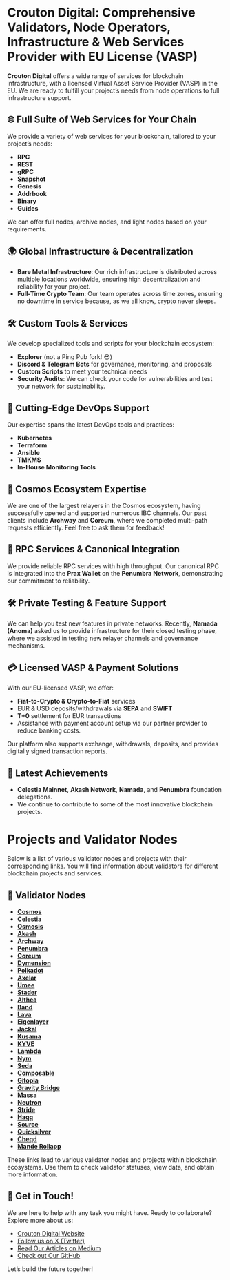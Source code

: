 # Crouton Digital: Comprehensive Validators, Node Operators, Infrastructure & Web Services Provider with EU License (VASP)

**Crouton Digital** offers a wide range of services for blockchain infrastructure, with a licensed Virtual Asset Service Provider (VASP) in the EU. We are ready to fulfill your project’s needs from node operations to full infrastructure support.

## 🌐 Full Suite of Web Services for Your Chain

We provide a variety of web services for your blockchain, tailored to your project’s needs:

- **RPC**
- **REST**
- **gRPC**
- **Snapshot**
- **Genesis**
- **Addrbook**
- **Binary**
- **Guides**

We can offer full nodes, archive nodes, and light nodes based on your requirements.

## 🌍 Global Infrastructure & Decentralization

- **Bare Metal Infrastructure**: Our rich infrastructure is distributed across multiple locations worldwide, ensuring high decentralization and reliability for your project.
- **Full-Time Crypto Team**: Our team operates across time zones, ensuring no downtime in service because, as we all know, crypto never sleeps.

## 🛠 Custom Tools & Services

We develop specialized tools and scripts for your blockchain ecosystem:

- **Explorer** (not a Ping Pub fork! 😎)
- **Discord & Telegram Bots** for governance, monitoring, and proposals
- **Custom Scripts** to meet your technical needs
- **Security Audits**: We can check your code for vulnerabilities and test your network for sustainability.

## 🚀 Cutting-Edge DevOps Support

Our expertise spans the latest DevOps tools and practices:

- **Kubernetes**
- **Terraform**
- **Ansible**
- **TMKMS**
- **In-House Monitoring Tools**

## 🌌 Cosmos Ecosystem Expertise

We are one of the largest relayers in the Cosmos ecosystem, having successfully opened and supported numerous IBC channels. Our past clients include **Archway** and **Coreum**, where we completed multi-path requests efficiently. Feel free to ask them for feedback!

## 📡 RPC Services & Canonical Integration

We provide reliable RPC services with high throughput. Our canonical RPC is integrated into the **Prax Wallet** on the **Penumbra Network**, demonstrating our commitment to reliability.

## 🛠 Private Testing & Feature Support

We can help you test new features in private networks. Recently, **Namada (Anoma)** asked us to provide infrastructure for their closed testing phase, where we assisted in testing new relayer channels and governance mechanisms.

## 💳 Licensed VASP & Payment Solutions

With our EU-licensed VASP, we offer:

- **Fiat-to-Crypto & Crypto-to-Fiat** services
- EUR & USD deposits/withdrawals via **SEPA** and **SWIFT**
- **T+0** settlement for EUR transactions
- Assistance with payment account setup via our partner provider to reduce banking costs.

Our platform also supports exchange, withdrawals, deposits, and provides digitally signed transaction reports.

## 🎯 Latest Achievements

- **Celestia Mainnet**, **Akash Network**, **Namada**, and **Penumbra** foundation delegations.
- We continue to contribute to some of the most innovative blockchain projects.

# Projects and Validator Nodes

Below is a list of various validator nodes and projects with their corresponding links. You will find information about validators for different blockchain projects and services.

## 🌟 Validator Nodes

- **[Cosmos](https://www.mintscan.io/cosmos/validators/cosmosvaloper1nlfrwx5t3mm3cuqqkvjv6jv24m7s2z5utzfe8s)**
- **[Celestia](https://www.mintscan.io/celestia/validators/celestiavaloper1nxdm2vdl9xmmekauu3yfhq49t6vqc5cph2dj3s/?sector=votes)**
- **[Osmosis](https://www.mintscan.io/osmosis/validators/osmovaloper1h6pv6eymyf40w0xjuuacj3vnu9lxwq8u0nm7uj)**
- **[Akash](https://www.mintscan.io/akash/validators/akashvaloper1r0q2udxrttayt207ymw0t8msa94rd898276ryu/)**
- **[Archway](https://archway.explorers.guru/validator/archwayvaloper1hccgnft2asahy7hxrk4fx2y6nndk3rwre387zm)**
- **[Penumbra](https://penumbra.today/validator/penumbravalid1aglayhqq2ec5yfgx8ljqrd9ypnma5uu46hsd0d77dakgu4nywuyqk29d0m)**
- **[Coreum](https://explorer.coreum.com/coreum/validators/corevaloper1ktahdhh56gxfh0xvxgwq38ln2crww6u6svcsav)**
- **[Dymension](https://www.mintscan.io/dymension/validators/dymvaloper127chaf96mtdz33aqqnqmgnxtuas9d78pdalr5j)**
- **[Polkadot](https://1k.hirish.net/polkadot/15PhKsje5DLm5CWqRhFz1YeS3WA94Ui8xMcihfFjbCPidisS)**
- **[Axelar](https://axelarscan.io/account/axelarvaloper14fpqu7kpvlhlhyefsmus6strrz4kwselc5caah)**
- **[Umee](https://ux.explorers.guru/validator/umeevaloper1wj6p0rgdpy8kkj3xa7e8t0g9tn9nyw4hltw2z2)**
- **[Stader](https://beaconcha.in/validator/8757a9896d3b661e25009792d22e0d7dee101756cc0d2a11d9f4359646bb97b4b41ab8a2ebb29c45cdf096f15fa6e96a#deposits)**
- **[Althea](https://www.mintscan.io/althea/validators/altheavaloper1fqsrzlm3rs6srpkmk52p65vpuultlkdyrgq88p)**
- **[Band](https://www.mintscan.io/band/validators/bandvaloper1e794d7mk245mr62e6mf67zaqpxweufe5wcf552)**
- **[Lava](https://lava.explorers.guru/validator/lava@valoper1xacp27waphgvuv7f9g63s4n4wxkn6k7sd223w2)**
- **[Eigenlayer](https://app.eigenlayer.xyz/operator/0x3af71d6533fdab1c5b22a695d648135a8eeb6f79)**
- **[Jackal](https://ping.pub/jackal/staking/jklvaloper1qg9pjld3c26svc06u8r3k4cmjlaqg88jkald0p)**
- **[Kusama](https://1k.hirish.net/kusama/DMPQfvTwBZHUA9D2WTUgWGU2CrTBaAgDwBdZVhbx1b8xFuv)**
- **[KYVE](https://www.mintscan.io/kyve/validators/kyvevaloper1s26mkhm970sgs3n72nj03rsnaknazt7g8muled)**
- **[Lambda](https://ping.pub/lambda/staking/lambvaloper1dxe8r8cwr36frcgyz5ufugm8tahampuamttlzp)**
- **[Nym](https://explorer.nymtech.net/network-components/mixnode/84)**
- **[Seda](https://seda.explorers.guru/validator/sedavaloper1hyw5dy0tc33j4j9ngp6tarajgdze82753q8827)**
- **[Composable](https://explorer.stavr.tech/Composable-Mainnet/staking/centaurivaloper123rv9yms3dwfs0gh8rwenzxn8u5w34pe873wen)**
- **[Gitopia](https://ping.pub/gitopia/staking/gitopiavaloper1ajxy3x3gf4rled2cmuwv8qd5a0nt6070hzjmfx)**
- **[Gravity Bridge](https://www.mintscan.io/gravity-bridge/validators/gravityvaloper18wf8uk8na65ed26t7l6l2p3td9xw4jm007tp0p)**
- **[Massa](https://www.massexplo.io/address/AU12126CJj1ThTJ7gYGjpsM3SxLkk63MPxvcLreLowS3e3ZHnZCHd)**
- **[Neutron](https://www.mintscan.io/neutron/ics-validators/neutronvaloper1nlfrwx5t3mm3cuqqkvjv6jv24m7s2z5us5dhhq)**
- **[Stride](https://www.mintscan.io/stride/ics-validators/stridevaloper1nlfrwx5t3mm3cuqqkvjv6jv24m7s2z5uwgevn2)**
- **[Haqq](https://haqq.explorers.guru/validator/haqqvaloper1f9hyencljeju20vtwkun0qm93lv9hgdee3k75s)**
- **[Source](https://explorer.stavr.tech/Source-Mainnet/staking/sourcevaloper1ft9p0huar6f5xt4cdnfp4g6scwlddzrpk2se5e)**
- **[Quicksilver](https://www.mintscan.io/quicksilver/validators/quickvaloper185lq8jkc70ya6hxkcrzye5l85u6plefuf0eqet)**
- **[Cheqd](https://ping.pub/cheqd/staking/cheqdvaloper1sc2rssfv3wrl9ard9yz876srpzjrnfersfleld)**
- **[Mande Rollapp](https://portal.dymension.xyz/rollapp/mande_18071918-1/staking)**

These links lead to various validator nodes and projects within blockchain ecosystems. Use them to check validator statuses, view data, and obtain more information.

## 👋 Get in Touch!

We are here to help with any task you might have. Ready to collaborate? Explore more about us:

- [Crouton Digital Website](https://crouton.digital/)
- [Follow us on X (Twitter)](https://x.com/CroutonDigital)
- [Read Our Articles on Medium](https://medium.com/@CroutonDigital)
- [Check out Our GitHub](https://github.com/Crouton-Digital)

Let’s build the future together!
